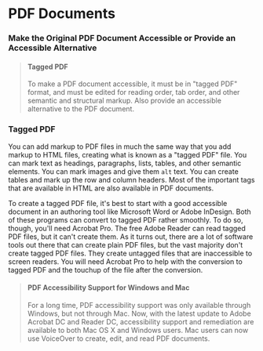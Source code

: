 # PDF Documents

### Make the Original PDF Document Accessible or Provide an Accessible Alternative

> #### Tagged PDF
>
> To make a PDF document accessible, it must be in "tagged PDF" format, and must be edited for reading order, tab order, and other semantic and structural markup. Also provide an accessible alternative to the PDF document.

### Tagged PDF

You can add markup to PDF files in much the same way that you add markup to HTML files, creating what is known as a "tagged PDF" file. You can mark text as headings, paragraphs, lists, tables, and other semantic elements. You can mark images and give them `alt` text. You can create tables and mark up the row and column headers. Most of the important tags that are available in HTML are also available in PDF documents.

To create a tagged PDF file, it's best to start with a good accessible document in an authoring tool like Microsoft Word or Adobe InDesign. Both of these programs can convert to tagged PDF rather smoothly. To do so, though, you'll need Acrobat Pro. The free Adobe Reader can read tagged PDF files, but it can't create them. As it turns out, there are a lot of software tools out there that can create plain PDF files, but the vast majority don't create tagged PDF files. They create untagged files that are inaccessible to screen readers. You will need Acrobat Pro to help with the conversion to tagged PDF and the touchup of the file after the conversion.

> #### PDF Accessibility Support for Windows and Mac
>
> For a long time, PDF accessibility support was only available through Windows, but not through Mac. Now, with the latest update to Adobe Acrobat DC and Reader DC, accessibility support and remediation are available to both Mac OS X and Windows users. Mac users can now use VoiceOver to create, edit, and read PDF documents.
